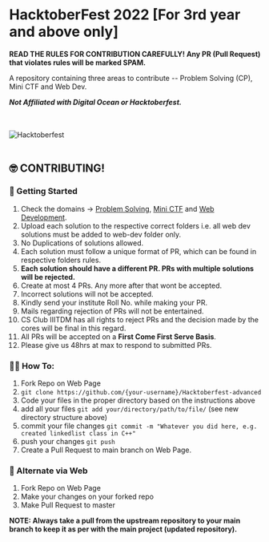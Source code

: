 # HacktoberFest 2022 [For 3rd year and above only]
**READ THE RULES FOR CONTRIBUTION CAREFULLY! Any PR (Pull Request) that violates rules will be marked SPAM.**

A repository containing three areas to contribute -- Problem Solving (CP), Mini CTF and Web Dev.

***Not Affiliated with Digital Ocean or Hacktoberfest.***

<br/><br/>
<picture>
  <source media="(prefers-color-scheme: dark)" srcset="logo-hacktoberfest-dark.png">
  <source media="(prefers-color-scheme: light)" srcset="logo-hacktoberfest-light.png">
  <img alt="Hacktoberfest">
</picture>
<br/><br/>

## :nerd_face: CONTRIBUTING!

### :rocket: Getting Started
1. Check the domains -> [Problem Solving](cp), [Mini CTF](mini-ctf) and [Web Development](webdev).
2. Upload each solution to the respective correct folders i.e. all web dev solutions must be added to web-dev folder only.
3. No Duplications of solutions allowed.
4. Each solution must follow a unique format of PR, which can be found in respective folders rules.
5. **Each solution should have a different PR. PRs with multiple solutions will be rejected.**
6. Create at most 4 PRs. Any more after that wont be accepted.
7. Incorrect solutions will not be accepted.
8. Kindly send your institute Roll No. while making your PR.
9. Mails regarding rejection of PRs will not be entertained.
10. CS Club IIITDM has all rights to reject PRs and the decision made by the cores will be final in this regard.
11. All PRs will be accepted on a **First Come First Serve Basis**. 
12. Please give us 48hrs at max to respond to submitted PRs.


### :man_shrugging: How To:

1. Fork Repo on Web Page
2. `git clone https://github.com/{your-username}/Hacktoberfest-advanced`
3. Code your files in the proper directory based on the instructions above
4. add all your files `git add your/directory/path/to/file/` (see new directory structure above)
5. commit your file changes `git commit -m "Whatever you did here, e.g. created linkedlist class in C++"`
6. push your changes `git push`
7. Create a Pull Request to main branch on Web Page. 

### :ghost: Alternate via Web

1. Fork Repo on Web Page
2. Make your changes on your forked repo
3. Make Pull Request to master

**NOTE: Always take a pull from the upstream repository to your main branch to keep it as per with the main project (updated repository).**
